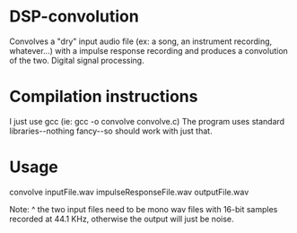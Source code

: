 # DSP-convolution
Convolves a "dry" input audio file (ex: a song, an instrument recording, whatever...) with a impulse response recording and produces a convolution of the two. Digital signal processing.

# Compilation instructions
I just use gcc  (ie:  gcc -o convolve convolve.c)  The program uses standard libraries--nothing fancy--so should work with just that.

# Usage
convolve inputFile.wav impulseResponseFile.wav outputFile.wav

Note: ^ the two input files need to be mono wav files with 16-bit samples recorded at 44.1 KHz, otherwise the output will just be noise.
